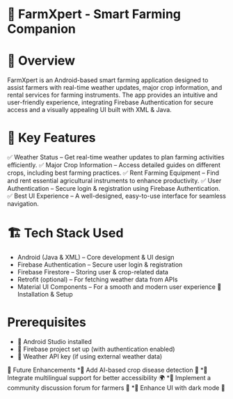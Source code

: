 # 🌾 FarmXpert - Smart Farming Companion
# 🚀 Overview
FarmXpert is an Android-based smart farming application designed to assist farmers with real-time weather updates, major crop information, and rental services for farming instruments. The app provides an intuitive and user-friendly experience, integrating Firebase Authentication for secure access and a visually appealing UI built with XML & Java.

# 📌 Key Features
✅ Weather Status – Get real-time weather updates to plan farming activities efficiently.
✅ Major Crop Information – Access detailed guides on different crops, including best farming practices.
✅ Rent Farming Equipment – Find and rent essential agricultural instruments to enhance productivity.
✅ User Authentication – Secure login & registration using Firebase Authentication.
✅ Best UI Experience – A well-designed, easy-to-use interface for seamless navigation.

# 🏗️ Tech Stack Used
* Android (Java & XML) – Core development & UI design
* Firebase Authentication – Secure user login & registration
* Firebase Firestore – Storing user & crop-related data
* Retrofit (optional) – For fetching weather data from APIs
* Material UI Components – For a smooth and modern user experience
📲 Installation & Setup
# Prerequisites
* 📌 Android Studio installed
* 📌 Firebase project set up (with authentication enabled)
* 📌 Weather API key (if using external weather data)

🚀 Future Enhancements
*🔹 Add AI-based crop disease detection 📸
*🔹 Integrate multilingual support for better accessibility 🌍
*🔹 Implement a community discussion forum for farmers 💬
*🔹 Enhance UI with dark mode 🌙
